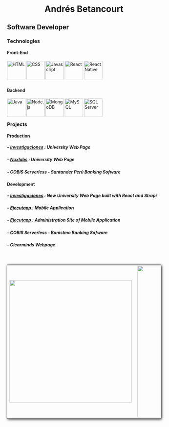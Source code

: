 <main>
<h1 style="text-align: center; width: 100%;"> Andrés Betancourt </h1>
<h2> Software Developer </h2>
<h3> Technologies </h3>
  
<h4> Front-End </h4>
<img align="left" alt="HTML" title="HTML" width="60px" src="https://cdn.pixabay.com/photo/2017/08/05/11/16/logo-2582748_640.png" />
<img align="left" alt="CSS" title="CSS" width="60px" src="https://cdn.pixabay.com/photo/2017/08/05/11/16/logo-2582747_1280.png" />
<img align="left" alt="Javascript" title="Javascript" width="60px" src="https://upload.wikimedia.org/wikipedia/commons/thumb/9/99/Unofficial_JavaScript_logo_2.svg/1200px-Unofficial_JavaScript_logo_2.svg.png" />  
<img align="left" alt="React" title="React" width="60px" src="https://upload.wikimedia.org/wikipedia/commons/thumb/4/47/React.svg/1200px-React.svg.png" />  
<img align="left" alt="React Native" title="React Native" width="60px" src="https://raw.githubusercontent.com/kristerkari/react-native-svg-transformer/master/images/react-native-logo.png" />  

<br/>
<br/>
  <br/>
<br/>
 
 <h4> Backend </h4>
<img align="left" alt="Java" title="Java" width="60px" src="https://cdn.worldvectorlogo.com/logos/java.svg" />
<img align="left" alt="Node.js" title="Node.js" width="60px" src="https://upload.wikimedia.org/wikipedia/commons/d/d9/Node.js_logo.svg" />
<img align="left" alt="MongoDB" title="MongoDB" width="60px" src="https://victorroblesweb.es/wp-content/uploads/2016/11/mongodb.png" />
<img align="left" alt="MySQL" title="MySQL" width="60px" src="https://s3.us-east-1.amazonaws.com/blogueropro-s3-production/blog/qu%C3%A9-es-mysql-y-para-qu%C3%A9-sirve/Qu%C3%A9-es-MySQL-500X500_02.jpg" /> 
<img align="left" alt="SQL Server" title="SQL Server" width="60px" src="https://mvpcluster.com/wp-content/uploads/2016/04/sql-server-1.png" /> 
  


<br/>
<br/>
<br/>
  
  <h3> Projects </h3>
  
  <h4>Production</h4>
  <h5> -  <a href="https://investigaciones.usc.edu.co/">Investigaciones</a> : University Web Page </h5>
  <h5> - <a href="https://nuxlabs.usc.edu.co/">Nuxlabs</a> : University Web Page </h5>
  <h5> - COBIS Serverless - Santander Perú Banking Sofware</h5>
  <h4>Development</h4>
  <h5> - <a href="https://investigaciones-usc.vercel.app/">Investigaciones</a> : New University Web Page built with React and Strapi </h5>
  <h5> - <a href="https://play.google.com/store/apps/details?id=com.gamesstackusc&hl=es_CO"> Ejecutapp </a> : Mobile Application </h5>
  <h5> - <a href="https://ejecutapp-zeta.vercel.app/">Ejecutapp</a> : Administration Site of Mobile Application </h5>
  <h5> - COBIS Serverless - Banistmo Banking Sofware</h5>
  <h5> - Clearminds Webpage </h5>
  <br/>
</main>




<center>
  <table style="box-shadow : 2px 2px 8px rgba(0,0,0,.9);">
    <tr>
        <td><img width="400px" align="left" src="https://github-readme-stats.vercel.app/api/top-langs/?username=AndresBetancourt-Dev&theme=calm&hide=html&layout=compact" /></td>
        <td><img width="495px" align="left" src="https://github-readme-stats.vercel.app/api?username=AndresBetancourt-Dev&theme=calm&show_icons=true&hide=html&layout=compact"/>            </td>
    </tr>   
  </table>
</center>
